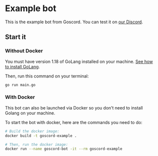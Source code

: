 # Example bot 
This is the example bot from Goscord. You can test it on [our Discord](https://goscord.dev/discord).

## Start it
### Without Docker
You must have version 1.18 of GoLang installed on your machine. [See how to install GoLang](https://go.dev/dl/).

Then, run this command on your terminal:
```sh
go run main.go
```

### With Docker
This bot can also be launched via Docker so you don't need to install Golang on your machine. 

To start the bot with docker, here are the commands you need to do:
```sh
# Build the docker image:
docker build -t goscord-example .

# Then, run the docker image:
docker run --name goscord-bot -it --rm goscord-example
```